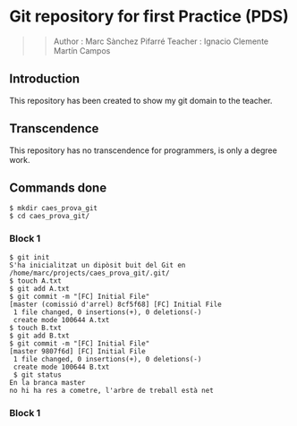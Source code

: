 # Git repository for first Practice (PDS)

>> Author : Marc Sànchez Pifarré
>> Teacher : Ignacio Clemente Martín Campos

## Introduction

This repository has been created to show my git domain to the teacher.

## Transcendence

This repository has no transcendence for programmers, is only a degree work.

## Commands done

```
$ mkdir caes_prova_git
$ cd caes_prova_git/
```

### Block 1

```
$ git init
S'ha inicialitzat un dipòsit buit del Git en /home/marc/projects/caes_prova_git/.git/
$ touch A.txt
$ git add A.txt
$ git commit -m "[FC] Initial File"
[master (comissió d'arrel) 8cf5f68] [FC] Initial File
 1 file changed, 0 insertions(+), 0 deletions(-)
 create mode 100644 A.txt
$ touch B.txt
$ git add B.txt
$ git commit -m "[FC] Initial File"
[master 9807f6d] [FC] Initial File
 1 file changed, 0 insertions(+), 0 deletions(-)
 create mode 100644 B.txt
 $ git status
En la branca master
no hi ha res a cometre, l'arbre de treball està net
```

### Block 1
